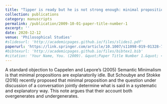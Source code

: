 ```yaml
---
title: "Tipper is ready but he is not strong enough: minimal proposition, question under discussion, and what is said"
collection: publications
category: manuscripts
permalink: /publication/2009-10-01-paper-title-number-1
excerpt: ''
date: 2020-12-12
venue: 'Philosophical Studies'
#slidesurl: 'http://academicpages.github.io/files/slides1.pdf'
paperurl: 'https://link.springer.com/article/10.1007/s11098-019-01328-7'
#bibtexurl: 'http://academicpages.github.io/files/bibtex1.bib'
#citation: 'Your Name, You. (2009). &quot;Paper Title Number 1.&quot; <i>Journal 1</i>. 1(1).'
---
```

A standard objection to Cappelen and Lepore’s (2005) Semantic Minimalism is that minimal propositions are explanatorily idle. But Schoubye and Stokke (2016) recently proposed that minimal proposition and the question under discussion of a conversation jointly determine what is said in a systematic and explanatory way. This note argues that their account both overgenerates and undergenerates.
